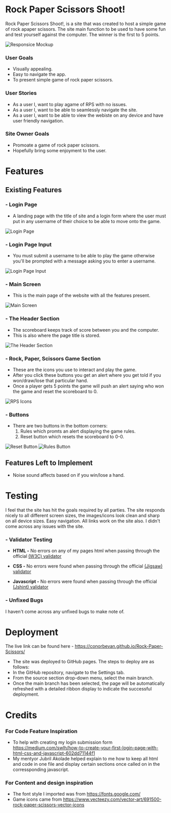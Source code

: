 # Rock Paper Scissors Shoot!

Rock Paper Scissors Shoot!, is a site that was created to host a simple game of rock apaper scissors. The site main function to be used to have some fun and test yourself against the computer. The winner is the first to 5 points.

![Responsice Mockup](docs/Screenshot8.png)

### User Goals

- Visually appealing.
- Easy to navigate the app.
- To present simple game of rock paper scissors.

### User Stories

- As a user I, want to play agame of RPS with no issues.
- As a user I, want to be able to seamlessly navigate the site. 
- As a user I, want to be able to view the webiste on any device and have user friendly navigation.

### Site Owner Goals 

- Promoate a game of rock paper scissors.
- Hopefully bring some enjoyment to the user. 


# Features 

## Existing Features

### - __Login Page__

  - A landing page with the title of site and a login form where the user must put in any username of their choice to be able to move onto the game. 

![Login Page](docs/Screenshot1.png)

### - __Login Page Input__

  - You must submit a username to be able to play the game otherwise you'll be prompted with a message asking you to enter a username.

![Login Page Input](docs/Screenshot2.png)

### - __Main Screen__

  - This is the main page of the website with all the features present.

![Main Screen](docs/Screenshot3.png)

### - __The Header Section__ 

  - The scoreboard keeps track of score between you and the computer.
  - This is also where the page title is stored.

![The Header Section](docs/Screenshot4.png)

### - __Rock, Paper, Scissors Game Section__

  - These are the icons you use to interact and play the game.
  - After you click these buttons you get an alert where you get told if you won/draw/lose that particular hand.
  - Once a player gets 5 points the game will push an alert saying who won the game and reset the scoreboard to 0.

![RPS Icons](docs/Screenshot5.png)

### - __Buttons__

  - There are two buttons in the bottom corners:
    1. Rules which promts an alert displaying the game rules.
    2. Reset button which resets the scoreboard to 0-0.

![Reset Button](docs/Screenshot6.png) ![Rules Button](docs/Screenshot7.png)


## Features Left to Implement

- Noise sound affects based on if you win/lose a hand.


# Testing 

I feel that the site has hit the goals required by all parties. The site responds nicely to all different screen sizes, the images/icons look clean and sharp on all device sizes. Easy navigation. All links work on the site also. I didn't come across any issues with the site.
 
### - Validator Testing

- __HTML -__ No errors on any of my pages html when passing through the official [(W3C) validator](https://validator.w3.org/#validate_by_input)

- __CSS -__ No errors were found when passing through the official [(Jigsaw) validator](https://jigsaw.w3.org/css-validator/#validate_by_input)

- __Javascript -__ No errors were found when passing through the official [(Jshint) validator](https://jshint.com/)

### - Unfixed Bugs

I haven't come across any unfixed bugs to make note of. 

# Deployment 

The live link can be found here - https://conorbevan.github.io/Rock-Paper-Scissors/

- The site was deployed to GitHub pages. The steps to deploy are as follows: 
- In the GitHub repository, navigate to the Settings tab.
- From the source section drop-down menu, select the main branch.
- Once the main branch has been selected, the page will be automatically refreshed with a detailed ribbon display to indicate the successful deployment.  

# Credits 

### For Code Feature Inspiration 
- To help with creating my login submission form https://medium.com/swlh/how-to-create-your-first-login-page-with-html-css-and-javascript-602dd71144f1
- My mentyor Jubril Akolade helped explain to me how to keep all html and code in one file and display certain sections once called on in the corressponding javascript.

### For Content and design inspiration
- The font style I imported was from https://fonts.google.com/ 
- Game icons came from https://www.vecteezy.com/vector-art/691500-rock-paper-scissors-vector-icons